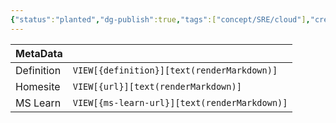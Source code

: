 ```yaml
---
{"status":"planted","dg-publish":true,"tags":["concept/SRE/cloud"],"creation_date":"2024-05-04 21:25","definition":"In system administration, orchestration is the automated configuring, coordinating, and managing of computer systems and software.","ms-learn-url":"undefined","url":"https://en.wikipedia.org/wiki/Orchestration_(computing)","permalink":"/concepts/orchestration/","dgPassFrontmatter":true}
---
```



| MetaData   |                                              |
| ---------- | -------------------------------------------- |
| Definition | `VIEW[{definition}][text(renderMarkdown)]`   |
| Homesite   | `VIEW[{url}][text(renderMarkdown)]`          |
| MS Learn   | `VIEW[{ms-learn-url}][text(renderMarkdown)]` |

